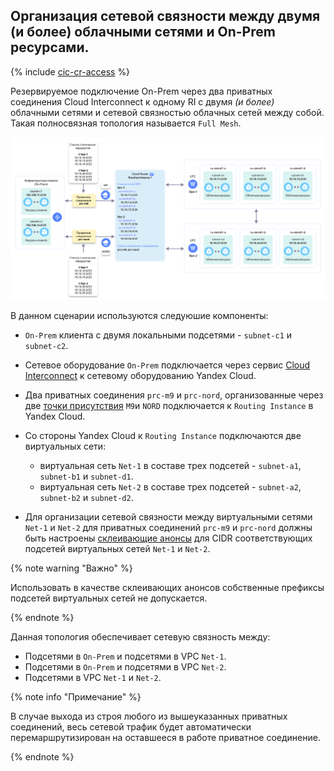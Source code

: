 ## Организация сетевой связности между двумя (и более) облачными сетями и On-Prem ресурсами.

{% include [cic-cr-access](../../_includes/interconnect/cic-cr-access.md) %}

Резервируемое подключение On-Prem через два приватных соединения Cloud Interconnect к одному RI с двумя *(и более)* облачными сетями и сетевой связностью облачных сетей между собой. Такая полносвязная топология называется `Full Mesh`.

![ri-topology-7](../../_assets/cloud-router/ri-topology-7.svg)

В данном сценарии используются следуюшие компоненты:

* `On-Prem` клиента с двумя локальными подсетями - `subnet-c1` и `subnet-c2`.

* Сетевое оборудование `On-Prem` подключается через сервис [Cloud Interconnect](../../interconnect/concepts/index.md) к сетевому оборудованию Yandex Cloud.

* Два приватных соединения `prc-m9` и `prc-nord`, организованные через две [точки присутствия](../../interconnect/concepts/pops.md) `M9`и `NORD` подключается к `Routing Instance` в Yandex Cloud.

* Со стороны Yandex Cloud к `Routing Instance` подключаются две виртуальных сети:

  * виртуальная сеть `Net-1` в составе трех подсетей - `subnet-a1`, `subnet-b1` и `subnet-d1`.
  * виртуальная сеть `Net-2` в составе трех подсетей - `subnet-a2`, `subnet-b2` и `subnet-d2`.

* Для организации сетевой связности между виртуальными сетями `Net-1` и `Net-2` для приватных соединений `prc-m9` и `prc-nord` должны быть настроены [склеивающие анонсы](../concepts/vpc-stitching.md) для CIDR соответствующих подсетей виртуальных сетей `Net-1` и `Net-2`.

{% note warning "Важно" %}

Использовать в качестве склеивающих анонсов собственные префиксы подсетей виртуальных сетей не допускается.

{% endnote %}

Данная топология обеспечивает сетевую связность между:

* Подсетями в `On-Prem` и подсетями в VPC `Net-1`.
* Подсетями в `On-Prem` и подсетями в VPC `Net-2`.
* Подсетями в VPC `Net-1` и `Net-2`.

{% note info "Примечание" %}

В случае выхода из строя любого из вышеуказанных приватных соединений, весь сетевой трафик будет автоматически перемаршрутизирован на оставшееся в работе приватное соединение.

{% endnote %}

